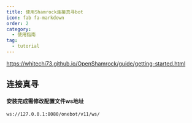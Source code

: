 ```yaml
---
title: 使用Shamrock连接真寻bot
icon: fab fa-markdown
order: 2
category:
  - 使用指南
tag:
  - tutorial
---
```


https://whitechi73.github.io/OpenShamrock/guide/getting-started.html

## 连接真寻

#### 安装完成需修改配置文件ws地址

```
ws://127.0.0.1:8080/onebot/v11/ws/
```